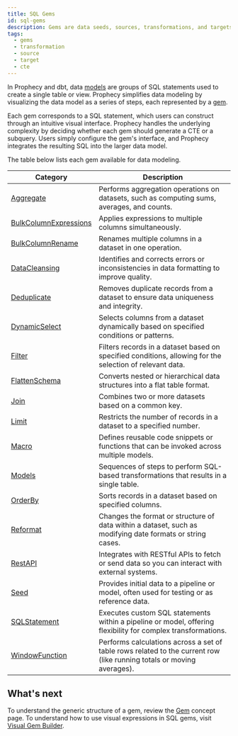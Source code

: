 ```yaml
---
title: SQL Gems
id: sql-gems
description: Gems are data seeds, sources, transformations, and targets
tags:
  - gems
  - transformation
  - source
  - target
  - cte
---
```


In Prophecy and dbt, data [models](docs/data-modeling/models.md) are groups of SQL statements used to create a single table or view. Prophecy simplifies data modeling by visualizing the data model as a series of steps, each represented by a [gem](/docs/getting-started/concepts/gems.md).

Each gem corresponds to a SQL statement, which users can construct through an intuitive visual interface. Prophecy handles the underlying complexity by deciding whether each gem should generate a CTE or a subquery. Users simply configure the gem's interface, and Prophecy integrates the resulting SQL into the larger data model.

The table below lists each gem available for data modeling.

| Category                                                                                   | Description                                                                                                           |
| ------------------------------------------------------------------------------------------ | --------------------------------------------------------------------------------------------------------------------- |
| [Aggregate](docs/analysts/development/gems/transform/aggregate.md)                         | Performs aggregation operations on datasets, such as computing sums, averages, and counts.                            |
| [BulkColumnExpressions](docs/analysts/development/gems/prepare/bulk-column-expressions.md) | Applies expressions to multiple columns simultaneously.                                                               |
| [BulkColumnRename](docs/analysts/development/gems/prepare/bulk-column-rename.md)           | Renames multiple columns in a dataset in one operation.                                                               |
| [DataCleansing](docs/analysts/development/gems/prepare/data-cleansing.md)                  | Identifies and corrects errors or inconsistencies in data formatting to improve quality.                              |
| [Deduplicate](docs/analysts/development/gems/prepare/deduplicate.md)                       | Removes duplicate records from a dataset to ensure data uniqueness and integrity.                                     |
| [DynamicSelect](docs/analysts/development/gems/prepare/dynamic-select.md)                  | Selects columns from a dataset dynamically based on specified conditions or patterns.                                 |
| [Filter](docs/analysts/development/gems/prepare/filter.md)                                 | Filters records in a dataset based on specified conditions, allowing for the selection of relevant data.              |
| [FlattenSchema](docs/analysts/development/gems/prepare/flatten-schema.md)                  | Converts nested or hierarchical data structures into a flat table format.                                             |
| [Join](docs/analysts/development/gems/join-split/join.md)                                  | Combines two or more datasets based on a common key.                                                                  |
| [Limit](docs/analysts/development/gems/prepare/limit.md)                                   | Restricts the number of records in a dataset to a specified number.                                                   |
| [Macro](docs/analysts/development/gems/custom/macro.md)                                    | Defines reusable code snippets or functions that can be invoked across multiple models.                               |
| [Models](docs/data-modeling/gems/datasources/datasources.md)                               | Sequences of steps to perform SQL-based transformations that results in a single table.                               |
| [OrderBy](docs/analysts/development/gems/prepare/order-by.md)                              | Sorts records in a dataset based on specified columns.                                                                |
| [Reformat](docs/analysts/development/gems/prepare/reformat.md)                             | Changes the format or structure of data within a dataset, such as modifying date formats or string cases.             |
| [RestAPI](docs/analysts/development/gems/custom/rest-api.md)                               | Integrates with RESTful APIs to fetch or send data so you can interact with external systems.                         |
| [Seed](docs/data-modeling/gems/datasources/datasources.md)                                 | Provides initial data to a pipeline or model, often used for testing or as reference data.                            |
| [SQLStatement](docs/analysts/development/gems/custom/sql-statement.md)                     | Executes custom SQL statements within a pipeline or model, offering flexibility for complex transformations.          |
| [WindowFunction](docs/analysts/development/gems/transform/window.md)                       | Performs calculations across a set of table rows related to the current row (like running totals or moving averages). |

<!-- | Category                                                                                   | Description                                                                                                           |
| ------------------------------------------------------------------------------------------ | --------------------------------------------------------------------------------------------------------------------- |
| [Aggregate](docs/analysts/development/gems/transform/aggregate.md)                         | Performs aggregation operations on datasets, such as computing sums, averages, and counts.                            |
| [BulkColumnExpressions](docs/analysts/development/gems/prepare/bulk-column-expressions.md) | Applies expressions to multiple columns simultaneously.                                                               |
| [BulkColumnRename](docs/analysts/development/gems/prepare/bulk-column-rename.md)           | Renames multiple columns in a dataset in one operation.                                                               |
| [DataCleansing](docs/analysts/development/gems/prepare/data-cleansing.md)                  | Identifies and corrects errors or inconsistencies in data formatting to improve quality.                              |
| [Deduplicate](docs/analysts/development/gems/prepare/deduplicate.md)                       | Removes duplicate records from a dataset to ensure data uniqueness and integrity.                                     |
| [DynamicReplace](docs/analysts/development/gems/join-split/dynamic-replace.md)             | Replaces values in a dataset based on dynamic criteria or patterns.                                                   |
| [DynamicSelect](docs/analysts/development/gems/prepare/dynamic-select.md)                  | Selects columns from a dataset dynamically based on specified conditions or patterns.                                 |
| [Filter](docs/analysts/development/gems/prepare/filter.md)                                 | Filters records in a dataset based on specified conditions, allowing for the selection of relevant data.              |
| [FlattenSchema](docs/analysts/development/gems/prepare/flatten-schema.md)                  | Converts nested or hierarchical data structures into a flat table format.                                             |
| [FuzzyMatch](docs/analysts/development/gems/join-split/fuzzy-match.md)                     | Performs approximate matching between datasets to identify similar but not identical records.                         |
| [Join](docs/analysts/development/gems/join-split/join.md)                                  | Combines two or more datasets based on a common key.                                                                  |
| [JSONParse](docs/analysts/development/gems/parse/json-parse.md)                            | Parses JSON-formatted strings into structured columns.                                                                |
| [Limit](docs/analysts/development/gems/prepare/limit.md)                                   | Restricts the number of records in a dataset to a specified number.                                                   |
| [Macro](docs/analysts/development/gems/custom/macro.md)                                    | Defines reusable code snippets or functions that can be invoked across multiple models.                               |
| [Models](docs/data-modeling/gems/datasources/datasources.md)                               | Sequences of steps to perform SQL-based transformations that results in a single table.                               |
| [OrderBy](docs/analysts/development/gems/prepare/order-by.md)                              | Sorts records in a dataset based on specified columns.                                                                |
| [Pivot](docs/analysts/development/gems/transform/pivot.md)                                 | Transforms data from a long format to a wide format by pivoting rows into columns.                                    |
| [Reformat](docs/analysts/development/gems/prepare/reformat.md)                             | Changes the format or structure of data within a dataset, such as modifying date formats or string cases.             |
| [RestAPI](docs/analysts/development/gems/custom/rest-api.md)                               | Integrates with RESTful APIs to fetch or send data so you can interact with external systems.                         |
| [Seed](docs/data-modeling/gems/datasources/datasources.md)                                 | Provides initial data to a pipeline or model, often used for testing or as reference data.                            |
| [SetOperation](docs/analysts/development/gems/join-split/union.md)                         | Performs set operations like union, intersection, or difference between datasets.                                     |
| [SQLStatement](docs/analysts/development/gems/custom/sql-statement.md)                     | Executes custom SQL statements within a pipeline or model, offering flexibility for complex transformations.          |
| [TextToColumns](docs/analysts/development/gems/parse/text-to-column.md)                    | Splits text fields into multiple columns based on a delimiter, aiding in data parsing.                                |
| [Unpivot](docs/analysts/development/gems/transform/unpivot.md)                             | Converts data from a wide format to a long format by transforming columns into rows.                                  |
| [WindowFunction](docs/analysts/development/gems/transform/window.md)                       | Performs calculations across a set of table rows related to the current row (like running totals or moving averages). |
| [XMLParse](docs/analysts/development/gems/parse/xml-parse.md)                              | Parses XML-formatted strings into structured columns, facilitating further data processing.                           | -->

## What's next

To understand the generic structure of a gem, review the [Gem](docs/getting-started/concepts/gems.md) concept page. To understand how to use visual expressions in SQL gems, visit [Visual Gem Builder](docs/analysts/development/gems/visual-expression-builder/visual-expression-builder.md).
